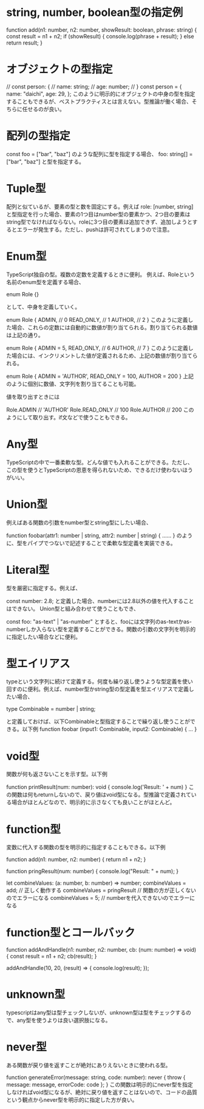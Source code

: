 # string, number, boolean型の指定例
function add(n1: number, n2: number, showResult: boolean, phrase: string) {
  const result = n1 + n2;
  if (showResult) {
    console.log(phrase + result);
  } else return result;
}

# オブジェクトの型指定
// const person: {
//   name: string;
//   age: number;
// }
const person = {
  name: "daichi",
  age: 29,
};
このように明示的にオブジェクトの中身の型を指定することもできるが、ベストプラクティスとは言えない。型推論が働く場合、そちらに任せるのが良い。

# 配列の型指定
const foo = ["bar", "baz"]
のような配列に型を指定する場合、
foo: string[] = ["bar", "baz"]
と型を指定する。

# Tuple型
配列と似ているが、要素の型と数を固定にする。例えば
role: [number, string]
と型指定を行った場合、要素の1つ目はnumber型の要素かつ、2つ目の要素はstring型でなければならない。roleに3つ目の要素は追加できず、追加しようとするとエラーが発生する。ただし、pushは許可されてしまうので注意。

# Enum型
TypeScript独自の型。複数の定数を定義するときに便利。
例えば、Roleという名前のenum型を定義する場合、

enum Role {}

として、中身を定義していく。

enum Role {
  ADMIN, // 0
  READ_ONLY, // 1
  AUTHOR, // 2
}
このように定義した場合、これらの定数には自動的に数値が割り当てられる。割り当てられる数値は上記の通り。

enum Role {
  ADMIN = 5,
  READ_ONLY, // 6
  AUTHOR, // 7
}
このように定義した場合には、インクリメントした値が定義されるため、上記の数値が割り当てられる。

enum Role {
  ADMIN = 'AUTHOR', 
  READ_ONLY = 100, 
  AUTHOR = 200
}
上記のように個別に数値、文字列を割り当てることも可能。

値を取り出すときには

Role.ADMIN // 'AUTHOR'
Role.READ_ONLY // 100
Role.AUTHOR // 200
このようにして取り出す。if文などで使うこともできる。

# Any型
TypeScriptの中で一番柔軟な型。どんな値でも入れることができる。ただし、この型を使うとTypeScriptの恩恵を得られないため、できるだけ使わないほうがいい。

# Union型
例えばある関数の引数をnumber型とstring型にしたい場合、

function foobar(attr1: number | string, attr2: number | string) {
  ......
}
のように、型をパイプでつないで記述することで柔軟な型定義を実装できる。

# Literal型
型を厳密に指定する。例えば、

const number: 2.8;
と定義した場合、numberには2.8以外の値を代入することはできない。
Union型と組み合わせて使うこともでき、

const foo: "as-text" | "as-number"
とすると、fooには文字列のas-textかas-numberしか入らない型を定義することができる。関数の引数の文字列を明示的に指定したい場合などに便利。

# 型エイリアス
typeという文字列に続けて定義する。何度も繰り返し使うような型定義を使い回すのに便利。例えば、number型かstring型の型定義を型エイリアスで定義したい場合、

type Combinable = number | string;

と定義しておけば、以下Combinableと型指定することで繰り返し使うことができる。以下例
function foobar (input1: Combinable, input2: Combinable) {
  ...
}

# void型
関数が何も返さないことを示す型。以下例

function printResult(num: number): void {
  console.log('Result: ' + num)
}
この関数は何もreturnしないので、戻り値はvoid型になる。型推論で定義されている場合がほとんどなので、明示的に示さなくても良いことがほとんど。

# function型
変数に代入する関数の型を明示的に指定することもできる。以下例

function add(n1: number, n2: number) {
  return n1 + n2;
}

function pringResult(num: number) {
  console.log("Result: " + num);
}

let combineValues: (a: number, b: number) => number;
combineValues = add; // 正しく動作する
combineValues = pringResult // 関数の方が正しくないのでエラーになる
combineValues = 5; // numberを代入できないのでエラーになる

# function型とコールバック
function addAndHandle(n1: number, n2: number, cb: (num: number) => void) {
  const result = n1 + n2;
  cb(result);
}

addAndHandle(10, 20, (result) => {
  console.log(result);
});

# unknown型
typescriptはany型は型チェックしないが、unknown型は型をチェックするので、any型を使うよりは良い選択肢になる。

# never型
ある関数が戻り値を返すことが絶対にありえないときに使われる型。

function generateError(message: string, code: number): never {
  throw { message: message, errorCode: code };
}
この関数は明示的にnever型を指定しなければvoid型になるが、絶対に戻り値を返すことはないので、コードの品質という観点からnever型を明示的に指定した方が良い。